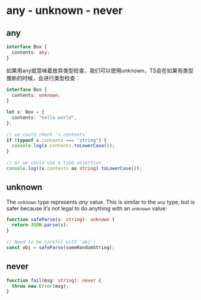 # any - unknown - never


## any
```typescript
interface Box {
  contents: any;
}
```

如果用any就意味着放弃类型检查，我们可以使用unknown，TS会在如果有类型推断的时候，会进行类型检查：

```typescript
interface Box {
  contents: unknown;
}
 
let x: Box = {
  contents: "hello world",
};
 
// we could check 'x.contents'
if (typeof x.contents === "string") {
  console.log(x.contents.toLowerCase());
}
 
// or we could use a type assertion
console.log((x.contents as string).toLowerCase());

```

## unknown

The `unknown` type represents *any* value. This is similar to the `any` type, but is safer because it’s not legal to do anything with an `unknown` value:

```typescript
function safeParse(s: string): unknown {
  return JSON.parse(s);
}
 
// Need to be careful with 'obj'!
const obj = safeParse(someRandomString);
```

## never

```typescript
function fail(msg: string): never {
  throw new Error(msg);
}
```
